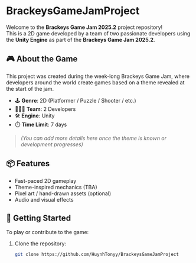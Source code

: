 # BrackeysGameJamProject

Welcome to the **Brackeys Game Jam 2025.2** project repository!  
This is a 2D game developed by a team of two passionate developers using the **Unity Engine** as part of the **Brackeys Game Jam 2025.2**.

## 🎮 About the Game
This project was created during the week-long Brackeys Game Jam, where developers around the world create games based on a theme revealed at the start of the jam.

- 🕹️ **Genre**: 2D (Platformer / Puzzle / Shooter / etc.)  
- 🧑‍🤝‍🧑 **Team**: 2 Developers  
- 🛠️ **Engine**: Unity  
- ⏱️ **Time Limit**: 7 days  

> *(You can add more details here once the theme is known or development progresses)*

## 📦 Features
- Fast-paced 2D gameplay
- Theme-inspired mechanics (TBA)
- Pixel art / hand-drawn assets (optional)
- Audio and visual effects

## 🚀 Getting Started

To play or contribute to the game:

1. Clone the repository:
   ```bash
   git clone https://github.com/HuynhTonyy/BrackeysGameJamProject
